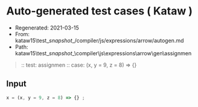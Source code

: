 # Auto-generated test cases ( Kataw )
- Regenerated: 2021-03-15
- From: kataw15\test\__snapshot__/compiler/js/expressions/arrow/autogen.md
- Path: kataw15\test\__snapshot__\compiler\js\expressions\arrow\gen\assignmen
> :: test: assignmen
> :: case: (x, y = 9, z = 8) => {}
## Input

`````js
x = (x, y = 9, z = 8) => {} ;
`````
